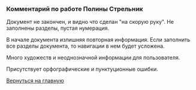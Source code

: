 ### Комментарий по работе Полины Стрельник

Документ не закончен, и видно что сделан "на скорую руку". Не заполнены разделы, пустая нумерация.

В начале документа излишняя повторная информация. Если заполнить все разделы документа, то навигации в нем будет усложена.

Много художеств и неоднозначной информации для пользователя.

Присутствует орфографические и пунктуционные ошибки.

[Вернуться на главную ](Reviews_for_TW.md "Возврат на главную страницу") 